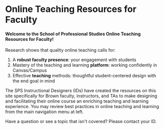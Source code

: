 # Online Teaching Resources for Faculty

#### **Welcome to the School of Professional Studies Online Teaching Resources for Faculty!** 

Research shows that quality online teaching calls for: 

1. A **robust faculty presence**: your engagement with students
2. Mastery of the teaching and learning **platform**: working confidently in Canvas/Campus
3. Effective **teaching** methods: thoughtful student-centered design with the end goal in mind

The SPS Instructional Designers \(IDs\) have created the resources on this site specifically for Brown faculty, instructors, and TAs to make designing and facilitating their online course an enriching teaching and learning experience. You may review best practices in online teaching and learning from the main navigation menu at left.

Have a question or see a topic that isn't covered? Please contact your ID.  


